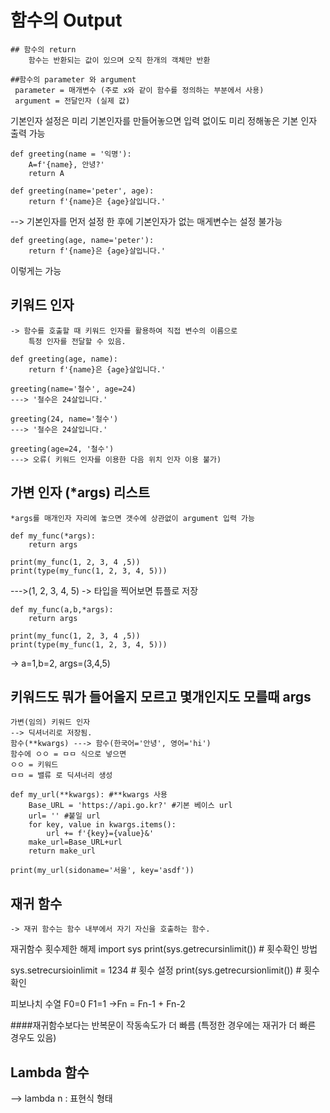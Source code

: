 # 함수의 Output

    ## 함수의 return
        함수는 반환되는 값이 있으며 오직 한개의 객체만 반환
    
    ##함수의 parameter 와 argument
     parameter = 매개변수 (주로 x와 같이 함수를 정의하는 부분에서 사용)
     argument = 전달인자 (실제 값)

기본인자 설정은 미리 기본인자를 만들어놓으면
입력 없이도 미리 정해놓은 기본 인자 출력 가능
```
def greeting(name = '익명'):
    A=f'{name}, 안녕?'
    return A
```

```
def greeting(name='peter', age):
    return f'{name}은 {age}살입니다.'
```
--> 기본인자를 먼저 설정 한 후에 기본인자가 없는 매게변수는 설정 불가능

```
def greeting(age, name='peter'):
    return f'{name}은 {age}살입니다.'
```
이렇게는 가능


## 키워드 인자
    -> 함수를 호출할 때 키워드 인자를 활용하여 직접 변수의 이름으로 
        특정 인자를 전달할 수 있음.

    def greeting(age, name):
        return f'{name}은 {age}살입니다.'
    
    greeting(name='철수', age=24)
    ---> '철수은 24살입니다.'

    greeting(24, name='철수')
    ---> '철수은 24살입니다.'

    greeting(age=24, '철수')
    ---> 오류( 키워드 인자를 이용한 다음 위치 인자 이용 불가)

## 가변 인자 (*args) 리스트
    *args를 매개인자 자리에 놓으면 갯수에 상관없이 argument 입력 가능
```
def my_func(*args):
    return args
    
print(my_func(1, 2, 3, 4 ,5))
print(type(my_func(1, 2, 3, 4, 5)))
```
--->(1, 2, 3, 4, 5)
-> 타입을 찍어보면 튜플로 저장

```
def my_func(a,b,*args):
    return args
    
print(my_func(1, 2, 3, 4 ,5))
print(type(my_func(1, 2, 3, 4, 5)))
```
-> a=1,b=2, args=(3,4,5)

## 키워드도 뭐가 들어올지 모르고 몇개인지도 모를때 args
    가변(임의) 키워드 인자
    --> 딕셔너리로 저장됨. 
    함수(**kwargs) ---> 함수(한국어='안녕', 영어='hi')
    함수에 ㅇㅇ = ㅁㅁ 식으로 넣으면
    ㅇㅇ = 키워드
    ㅁㅁ = 밸류 로 딕셔너리 생성

```
def my_url(**kwargs): #**kwargs 사용
    Base_URL = 'https://api.go.kr?' #기본 베이스 url
    url= '' #붙일 url
    for key, value in kwargs.items():
        url += f'{key}={value}&'
    make_url=Base_URL+url  
    return make_url

print(my_url(sidoname='서울', key='asdf'))   
```

## 재귀 함수
    -> 재귀 함수는 함수 내부에서 자기 자신을 호출하는 함수.

재귀함수 횟수제한 해제
import sys
print(sys.getrecursinlimit()) # 횟수확인 방법

sys.setrecursioinlimit = 1234  # 횟수 설정
print(sys.getrecursionlimit()) # 횟수 확인


피보나치 수열
    F0=0
    F1=1
    ->Fn = Fn-1 + Fn-2

####재귀함수보다는 반복문이 작동속도가 더 빠름
(특정한 경우에는 재귀가 더 빠른 경우도 있음)

## Lambda 함수
--> lambda n : 표현식 형태

